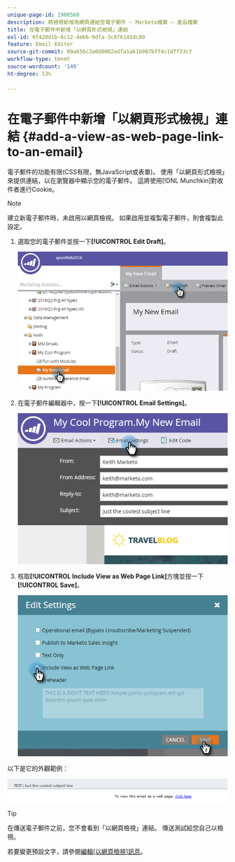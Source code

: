 ```yaml
---
unique-page-id: 1900560
description: 將檢視新增為網頁連結至電子郵件 — Marketo檔案 — 產品檔案
title: 在電子郵件中新增「以網頁形式檢視」連結
exl-id: 0f420d1b-6c12-4e66-9dfa-3c8f6145dc89
feature: Email Editor
source-git-commit: 09a656c3a0d0002edfa1a61b987bff4c1dff33cf
workflow-type: tm+mt
source-wordcount: '149'
ht-degree: 13%

---
```


# 在電子郵件中新增「以網頁形式檢視」連結 {#add-a-view-as-web-page-link-to-an-email}

電子郵件的功能有限(CSS有限，無JavaScript或表單)。 使用「以網頁形式檢視」來提供連結，以在瀏覽器中顯示您的電子郵件。 這將使用[!DNL Munchkin]對收件者進行Cookie。

>[!NOTE]
>
>建立新電子郵件時，未啟用以網頁檢視。 如果啟用並複製電子郵件，則會複製此設定。

1. 選取您的電子郵件並按一下&#x200B;**[!UICONTROL Edit Draft]**。

   ![](assets/one-5.png)

1. 在電子郵件編輯器中，按一下&#x200B;**[!UICONTROL Email Settings]**。

   ![](assets/two-5.png)

1. 核取&#x200B;**[!UICONTROL Include View as Web Page Link]**&#x200B;方塊並按一下&#x200B;**[!UICONTROL Save]**。

   ![](assets/three-4.png)

以下是它的外觀範例：

![](assets/four-3.png)

>[!TIP]
>
>在傳送電子郵件之前，您不會看到「以網頁檢視」連結。 傳送測試給您自己以檢視。

若要變更預設文字，請參閱[編輯[以網頁檢視]訊息](/help/marketo/product-docs/administration/email-setup/edit-the-view-as-web-page-message.md)。
